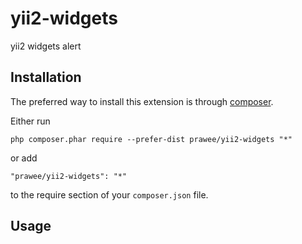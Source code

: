 yii2-widgets
============
yii2 widgets alert 

Installation
------------

The preferred way to install this extension is through [composer](http://getcomposer.org/download/).

Either run

```
php composer.phar require --prefer-dist prawee/yii2-widgets "*"
```

or add

```
"prawee/yii2-widgets": "*"
```

to the require section of your `composer.json` file.


Usage
-----